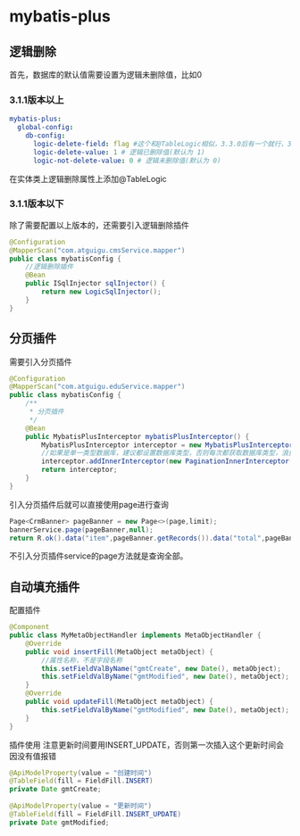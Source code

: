 # mybatis-plus

## 逻辑删除

首先，数据库的默认值需要设置为逻辑未删除值，比如0

### 3.1.1版本以上

```yaml
mybatis-plus:
  global-config:
    db-config:
      logic-delete-field: flag #这个和@TableLogic相似，3.3.0后有一个就行，3.3.0前必须有@TableLogic，这个有没有都行，建议直接使用@TableLogic，这个不用管
      logic-delete-value: 1 # 逻辑已删除值(默认为 1)
      logic-not-delete-value: 0 # 逻辑未删除值(默认为 0)
```

在实体类上逻辑删除属性上添加@TableLogic

### 3.1.1版本以下

除了需要配置以上版本的，还需要引入逻辑删除插件

```java
@Configuration  
@MapperScan("com.atguigu.cmsService.mapper")  
public class mybatisConfig {  
    //逻辑删除插件  
    @Bean  
    public ISqlInjector sqlInjector() {  
        return new LogicSqlInjector();  
    }  
}
```

## 分页插件

需要引入分页插件

```java
@Configuration  
@MapperScan("com.atguigu.eduService.mapper")  
public class mybatisConfig {  
    /**  
     * 分页插件  
     */  
	@Bean  
	public MybatisPlusInterceptor mybatisPlusInterceptor() {  
		MybatisPlusInterceptor interceptor = new MybatisPlusInterceptor();
		//如果是单一类型数据库，建议都设置数据库类型，否则每次都获取数据库类型，浪费
		interceptor.addInnerInterceptor(new PaginationInnerInterceptor(DbType.MYSQL));  
		return interceptor;  
	} 
}
```

引入分页插件后就可以直接使用page进行查询
```java
Page<CrmBanner> pageBanner = new Page<>(page,limit);  
bannerService.page(pageBanner,null);  
return R.ok().data("item",pageBanner.getRecords()).data("total",pageBanner.getTotal());
```

不引入分页插件service的page方法就是查询全部。

## 自动填充插件

配置插件

```java
@Component  
public class MyMetaObjectHandler implements MetaObjectHandler {  
    @Override  
    public void insertFill(MetaObject metaObject) {  
        //属性名称，不是字段名称  
        this.setFieldValByName("gmtCreate", new Date(), metaObject);  
        this.setFieldValByName("gmtModified", new Date(), metaObject);  
    }  
    @Override  
    public void updateFill(MetaObject metaObject) {  
        this.setFieldValByName("gmtModified", new Date(), metaObject);  
    }  
}
```

插件使用
注意更新时间要用INSERT_UPDATE，否则第一次插入这个更新时间会因没有值报错

```java
@ApiModelProperty(value = "创建时间")  
@TableField(fill = FieldFill.INSERT)  
private Date gmtCreate;  
  
@ApiModelProperty(value = "更新时间")  
@TableField(fill = FieldFill.INSERT_UPDATE)  
private Date gmtModified;
```

